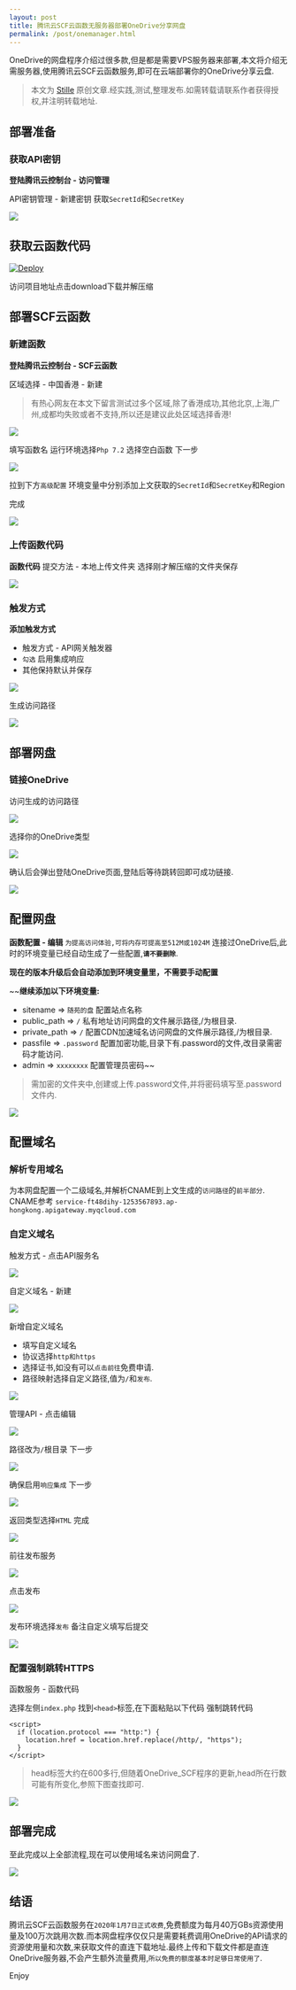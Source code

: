 ```yaml
---
layout: post
title: 腾讯云SCF云函数无服务器部署OneDrive分享网盘
permalink: /post/onemanager.html
---
```


OneDrive的网盘程序介绍过很多款,但是都是需要VPS服务器来部署,本文将介绍无需服务器,使用腾讯云SCF云函数服务,即可在云端部署你的OneDrive分享云盘.

<!--more-->

> 本文为 [Stille](https://www.ioiox.com/stille.html) 原创文章.经实践,测试,整理发布.如需转载请联系作者获得授权,并注明转载地址.

## 部署准备

### 获取API密钥

**登陆腾讯云控制台 - 访问管理**

API密钥管理 - 新建密钥
获取`SecretId`和`SecretKey`

![](https://cdn.jsdelivr.net/gh/hsce/hsce.github.io@main/static/onemanager/onemanager-1.jpg)

## 获取云函数代码

[![Deploy](https://github.githubassets.com/images/modules/site/icons/footer/github-logo.svg)](https://github.com/qkqpttgf/OneManager-php)

访问项目地址点击download下载并解压缩

## 部署SCF云函数

### 新建函数

**登陆腾讯云控制台 - SCF云函数**

区域选择 - 中国香港 - 新建

> 有热心网友在本文下留言测试过多个区域,除了香港成功,其他北京,上海,广州,成都均失败或者不支持,所以还是建议此处区域选择香港!

![](https://cdn.jsdelivr.net/gh/hsce/hsce.github.io@main/static/onemanager/onemanager-2.jpg)

填写函数名
运行环境选择`Php 7.2`
选择空白函数
下一步

![](https://cdn.jsdelivr.net/gh/hsce/hsce.github.io@main/static/onemanager/onemanager-3.jpg)

拉到下方`高级配置`
环境变量中分别添加上文获取的`SecretId`和`SecretKey`和Region

完成

![](https://cdn.jsdelivr.net/gh/hsce/hsce.github.io@main/static/onemanager/onemanager-4.jpg)

### 上传函数代码

**函数代码**
提交方法 - 本地上传文件夹
选择刚才解压缩的文件夹保存

![](https://cdn.jsdelivr.net/gh/hsce/hsce.github.io@main/static/onemanager/onemanager-5.jpg)

### 触发方式

**添加触发方式**

 - 触发方式 - API网关触发器
 - `勾选` 启用集成响应
 - 其他保持默认并保存

![](https://cdn.jsdelivr.net/gh/hsce/hsce.github.io@main/static/onemanager/onemanager-6.jpg)

生成访问路径

![](https://cdn.jsdelivr.net/gh/hsce/hsce.github.io@main/static/onemanager/onemanager-7.jpg)

## 部署网盘

### 链接OneDrive

访问生成的访问路径

![](https://cdn.jsdelivr.net/gh/hsce/hsce.github.io@main/static/onemanager/onemanager-8.jpg)

选择你的OneDrive类型

![](https://cdn.jsdelivr.net/gh/hsce/hsce.github.io@main/static/onemanager/onemanager-9.jpg)

确认后会弹出登陆OneDrive页面,登陆后等待跳转回即可成功链接.

![](https://cdn.jsdelivr.net/gh/hsce/hsce.github.io@main/static/onemanager/onemanager-10.jpg)

## 配置网盘

**函数配置 - 编辑**
`为提高访问体验,可将内存可提高至512M或1024M`
连接过OneDrive后,此时的环境变量已经自动生成了一些配置,**`请不要删除`**.

**现在的版本升级后会自动添加到环境变量里，不需要手动配置**

~~**继续添加以下环境变量:**

 - sitename => `随苑的盘`
配置站点名称
 - public_path => `/`
私有地址访问网盘的文件展示路径,/为根目录.
 - private_path => `/`
配置CDN加速域名访问网盘的文件展示路径,/为根目录.
 - passfile => `.password`
配置加密功能,目录下有.password的文件,改目录需密码才能访问.
 - admin => `xxxxxxxx`
配置管理员密码~~

> 需加密的文件夹中,创建或上传.password文件,并将密码填写至.password文件内.

![](https://cdn.jsdelivr.net/gh/hsce/hsce.github.io@main/static/onemanager/onemanager-11.jpg)

## 配置域名

### 解析专用域名

为本网盘配置一个二级域名,并解析CNAME到上文生成的`访问路径`的`前半部分`.
CNAME参考
`service-ft48dihy-1253567893.ap-hongkong.apigateway.myqcloud.com`

### 自定义域名

触发方式 - 点击API服务名

![](https://cdn.jsdelivr.net/gh/hsce/hsce.github.io@main/static/onemanager/onemanager-12.jpg)

自定义域名 - 新建

![](https://cdn.jsdelivr.net/gh/hsce/hsce.github.io@main/static/onemanager/onemanager-13.jpg)

新增自定义域名

 - 填写自定义域名
 - 协议选择`http和https`
 - 选择证书,如没有可以`点击前往`免费申请.
 - 路径映射选择自定义路径,值为`/`和`发布`.

![](https://cdn.jsdelivr.net/gh/hsce/hsce.github.io@main/static/onemanager/onemanager-14.jpg)

管理API - 点击编辑

![](https://cdn.jsdelivr.net/gh/hsce/hsce.github.io@main/static/onemanager/onemanager-15.jpg)

路径改为`/`根目录
下一步

![](https://cdn.jsdelivr.net/gh/hsce/hsce.github.io@main/static/onemanager/onemanager-16.jpg)

确保启用`响应集成`
下一步

![](https://cdn.jsdelivr.net/gh/hsce/hsce.github.io@main/static/onemanager/onemanager-17.jpg)

返回类型选择`HTML`
完成

![](https://cdn.jsdelivr.net/gh/hsce/hsce.github.io@main/static/onemanager/onemanager-18.jpg)

前往发布服务

![](https://cdn.jsdelivr.net/gh/hsce/hsce.github.io@main/static/onemanager/onemanager-19.jpg)

点击发布

![](https://cdn.jsdelivr.net/gh/hsce/hsce.github.io@main/static/onemanager/onemanager-20.jpg)

发布环境选择`发布`
备注自定义填写后提交

![](https://cdn.jsdelivr.net/gh/hsce/hsce.github.io@main/static/onemanager/onemanager-21.jpg)

### 配置强制跳转HTTPS

函数服务 - 函数代码

选择左侧`index.php`
找到`<head>`标签,在下面粘贴以下代码
强制跳转代码

```
<script>
  if (location.protocol === "http:") {
    location.href = location.href.replace(/http/, "https");
  }
</script>
```

>head标签大约在600多行,但随着OneDrive_SCF程序的更新,head所在行数可能有所变化,参照下图查找即可.

![](https://cdn.jsdelivr.net/gh/hsce/hsce.github.io@main/static/onemanager/onemanager-22.jpg)

## 部署完成

至此完成以上全部流程,现在可以使用域名来访问网盘了.

![](https://cdn.jsdelivr.net/gh/hsce/hsce.github.io@main/static/onemanager/onemanager-10.jpg)

## 结语

腾讯云SCF云函数服务在`2020年1月7日正式收费`,免费额度为每月40万GBs资源使用量及100万次跳用次数.而本网盘程序仅仅只是需要耗费调用OneDrive的API请求的资源使用量和次数,来获取文件的直连下载地址.最终上传和下载文件都是直连OneDrive服务器,不会产生额外流量费用,`所以免费的额度基本时足够日常使用了`.

Enjoy
